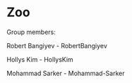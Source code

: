 # Zoo

Group members:

Robert Bangiyev - RobertBangiyev

Hollys Kim - HollysKim

Mohammad Sarker - Mohammad-Sarker
